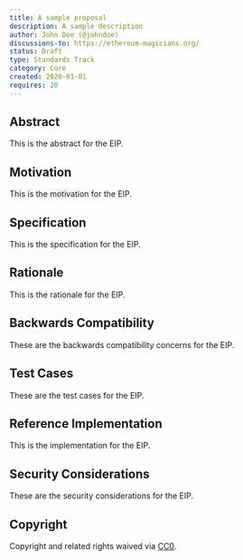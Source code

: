 ```yaml
---
title: A sample proposal
description: A sample description
author: John Doe (@johndoe)
discussions-to: https://ethereum-magicians.org/
status: Draft
type: Standards Track
category: Core
created: 2020-01-01
requires: 20
---
```


## Abstract
This is the abstract for the EIP.

## Motivation
This is the motivation for the EIP.

## Specification
This is the specification for the EIP.

## Rationale
This is the rationale for the EIP.

## Backwards Compatibility
These are the backwards compatibility concerns for the EIP.

## Test Cases
These are the test cases for the EIP.

## Reference Implementation
This is the implementation for the EIP.

## Security Considerations
These are the security considerations for the EIP.

## Copyright
Copyright and related rights waived via [CC0](../LICENSE.md).
